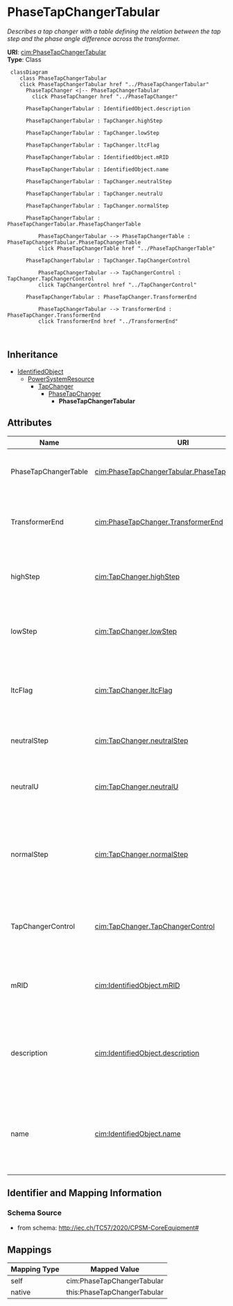 # PhaseTapChangerTabular


_Describes a tap changer with a table defining the relation between the tap step and the phase angle difference across the transformer._





**URI**: [cim:PhaseTapChangerTabular](http://iec.ch/TC57/CIM100#PhaseTapChangerTabular)<br />
**Type**: Class




```mermaid
 classDiagram
    class PhaseTapChangerTabular
    click PhaseTapChangerTabular href "../PhaseTapChangerTabular"
      PhaseTapChanger <|-- PhaseTapChangerTabular
        click PhaseTapChanger href "../PhaseTapChanger"
      
      PhaseTapChangerTabular : IdentifiedObject.description
        
      PhaseTapChangerTabular : TapChanger.highStep
        
      PhaseTapChangerTabular : TapChanger.lowStep
        
      PhaseTapChangerTabular : TapChanger.ltcFlag
        
      PhaseTapChangerTabular : IdentifiedObject.mRID
        
      PhaseTapChangerTabular : IdentifiedObject.name
        
      PhaseTapChangerTabular : TapChanger.neutralStep
        
      PhaseTapChangerTabular : TapChanger.neutralU
        
      PhaseTapChangerTabular : TapChanger.normalStep
        
      PhaseTapChangerTabular : PhaseTapChangerTabular.PhaseTapChangerTable
        
          PhaseTapChangerTabular --> PhaseTapChangerTable : PhaseTapChangerTabular.PhaseTapChangerTable
          click PhaseTapChangerTable href "../PhaseTapChangerTable"
        
      PhaseTapChangerTabular : TapChanger.TapChangerControl
        
          PhaseTapChangerTabular --> TapChangerControl : TapChanger.TapChangerControl
          click TapChangerControl href "../TapChangerControl"
        
      PhaseTapChangerTabular : PhaseTapChanger.TransformerEnd
        
          PhaseTapChangerTabular --> TransformerEnd : PhaseTapChanger.TransformerEnd
          click TransformerEnd href "../TransformerEnd"
        
      
```





## Inheritance
* [IdentifiedObject](IdentifiedObject.md)
    * [PowerSystemResource](PowerSystemResource.md)
        * [TapChanger](TapChanger.md)
            * [PhaseTapChanger](PhaseTapChanger.md)
                * **PhaseTapChangerTabular**



## Attributes


| Name | URI | Cardinality and Range | Description | Inheritance |
| ---  | --- | --- | --- | --- |
| PhaseTapChangerTable | [cim:PhaseTapChangerTabular.PhaseTapChangerTable](http://iec.ch/TC57/CIM100#PhaseTapChangerTabular.PhaseTapChangerTable) | 1 <br />  [PhaseTapChangerTable](PhaseTapChangerTable.md)  | The phase tap changer table for this phase tap changer | direct |
| TransformerEnd | [cim:PhaseTapChanger.TransformerEnd](http://iec.ch/TC57/CIM100#PhaseTapChanger.TransformerEnd) | 1 <br />  [TransformerEnd](TransformerEnd.md)  | Transformer end to which this phase tap changer belongs | [PhaseTapChanger](PhaseTapChanger.md) |
| highStep | [cim:TapChanger.highStep](http://iec.ch/TC57/CIM100#TapChanger.highStep) | 1 <br />  integer  | Highest possible tap step position, advance from neutral | [TapChanger](TapChanger.md) |
| lowStep | [cim:TapChanger.lowStep](http://iec.ch/TC57/CIM100#TapChanger.lowStep) | 1 <br />  integer  | Lowest possible tap step position, retard from neutral | [TapChanger](TapChanger.md) |
| ltcFlag | [cim:TapChanger.ltcFlag](http://iec.ch/TC57/CIM100#TapChanger.ltcFlag) | 1 <br />  boolean  | Specifies whether or not a TapChanger has load tap changing capabilities | [TapChanger](TapChanger.md) |
| neutralStep | [cim:TapChanger.neutralStep](http://iec.ch/TC57/CIM100#TapChanger.neutralStep) | 1 <br />  integer  | The neutral tap step position for this winding | [TapChanger](TapChanger.md) |
| neutralU | [cim:TapChanger.neutralU](http://iec.ch/TC57/CIM100#TapChanger.neutralU) | 1 <br />  [Voltage](Voltage.md)  | Voltage at which the winding operates at the neutral tap setting | [TapChanger](TapChanger.md) |
| normalStep | [cim:TapChanger.normalStep](http://iec.ch/TC57/CIM100#TapChanger.normalStep) | 1 <br />  integer  | The tap step position used in normal network operation for this winding | [TapChanger](TapChanger.md) |
| TapChangerControl | [cim:TapChanger.TapChangerControl](http://iec.ch/TC57/CIM100#TapChanger.TapChangerControl) | 0..1 <br />  [TapChangerControl](TapChangerControl.md)  | The regulating control scheme in which this tap changer participates | [TapChanger](TapChanger.md) |
| mRID | [cim:IdentifiedObject.mRID](http://iec.ch/TC57/CIM100#IdentifiedObject.mRID) | 1 <br />  string  | Master resource identifier issued by a model authority | [IdentifiedObject](IdentifiedObject.md) |
| description | [cim:IdentifiedObject.description](http://iec.ch/TC57/CIM100#IdentifiedObject.description) | 0..1 <br />  string  | The description is a free human readable text describing or naming the object | [IdentifiedObject](IdentifiedObject.md) |
| name | [cim:IdentifiedObject.name](http://iec.ch/TC57/CIM100#IdentifiedObject.name) | 1 <br />  string  | The name is any free human readable and possibly non unique text naming the o... | [IdentifiedObject](IdentifiedObject.md) |









## Identifier and Mapping Information







### Schema Source


* from schema: http://iec.ch/TC57/2020/CPSM-CoreEquipment#





## Mappings

| Mapping Type | Mapped Value |
| ---  | ---  |
| self | cim:PhaseTapChangerTabular |
| native | this:PhaseTapChangerTabular |




